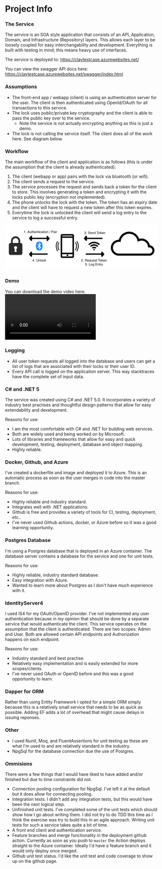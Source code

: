# Project Info

### The Service
The service is an SOA style application that consists of an API, Application, Domain, and Infrastructure (Repository) layers. This allows each layer to be loosely coupled for easy interchangability and development. Everything is built with testing in mind; this means heavy use of interfaces.

The service is deployed to: https://claytestcase.azurewebsites.net/ 

You can view the swagger API docs here: https://claytestcase.azurewebsites.net/swagger/index.html

### Assumptions
- The front-end app / webapp (client) is using an authentication server for the user. The client is then authenticated using OpenId/OAuth for all transactions to this service.
- The lock uses public/private key cryptography and the client is able to pass the public key over to the service.
    - Note the service is not actually encrypting anything as this is just a demo.
- The lock is not calling the service itself. The client does all of the work here. See diagram below.

### Workflow
The main workflow of the client and application is as follows (this is under the assumption that the client is already authenticated):
1. The client (webapp or app) pairs with the lock via bluetooth (or wifi).
2. The client sends a request to the service.
3. The service processes the request and sends back a token for the client to store. This involves generating a token and encrypting it with the locks public key (encryption not implemented).
4. The phone unlocks the lock with the token. The token has an expiry date and the client will have to request a new token after this token expires.
5. Everytime the lock is unlocked the client will send a log entry to the service to log a successful entry.

![Workflow](Assets/Diagram1.png)

### Demo
You can download the demo video here.
![Demo](Assets/API-Demo.mp4)

### Logging
- All user token requests all logged into the database and users can get a list of logs that are associated with their locks or their user ID.
- Every API call is logged on the application server. This way stacktraces have the complete set of input data.

### C# and .NET 5
The service was created using C# and .NET 5.0. It incorporates a variety of industry best practises and thoughtful design patterns that allow for easy extendability and development.

Reasons for use:
- I am the most comfortable with C# and .NET for building web services.
- Both are widely used and being worked on by Microsoft.
- Lots of libraries and frameworks that allow for easy and quick development, testing, deployment, database and object mapping.
- Highly reliable.

### Docker, Github, and Azure
I've created a dockerfile and image and deployed it to Azure. This is an automatic process as soon as the user merges in code into the master branch.

Reasons for use:
- Highly reliable and industry standard.
- Integrates well with .NET applications.
- Github is free and provides a variety of tools for CI, testing, deployment, etc..
- I've never used Github actions, docker, or Azure before so it was a good learning opportunity.

### Postgres Database
I'm using a Postgres database that is deployed in an Azure container. The database server contains a database for the service and one for unit tests.

Reasons for use:
- Highly reliable, industry standard database.
- Easy integration with Azure.
- Wanted to learn more about Postgres as I don't have much experience with it.

### IdentityServer4
I used IS4 for my OAuth/OpenID provider. I've not implemented any user authentication because in my opinion that should be done by a separate service that would authenticate the client. This service operates on the assumption that the client is authenticated. There are two scopes: Admin and User. Both are allowed certain API endpoints and Authorization happens on each endpoint.

Reasons for use:
- Industry standard and best practise.
- Relatively easy implementation and is easily extended for more scopes/clients.
- I've never used OAuth or OpenID before and this was a good opportunity to learn.

### Dapper for ORM
Rather than using Entity Framework I opted for a simple ORM simply because this is a relatively small service that needs to be as quick as possible. Adding EF adds a lot of overhead that might cause delays in issuing reponses.

### Other
- I used Nunit, Moq, and FluentAssertions for unit testing as these are what I'm used to and are relatively standard in the industry.
- NpgSql for the database connection due the use of Postgres.

### Ommisions
There were a few things that I would have liked to have added and/or finished but due to time constraints did not.
- Connection pooling configuration for NpgSql. I've left it at the default but it does allow for connecting pooling.
- Integration tests. I didn't add any integration tests, but this would have been the next logical step.
- Unfinished unit tests. I've completed some of the unit tests which should show how I go about writing them. I did not try to do TDD this time as I think the exercise was try to build this in an agile approach. Writing unit tests for such a service takes quite a bit of time.
- A front end client and authentication service.
- Feature branches and merge functionality in the deployment github action. Currently as soon as you push to `master` the Action deploys straight to the Azure container. Ideally I'd have a feature branch and it would only deploy once merged.
- Github unit test status. I'd like the unit test and code coverage to show up on the github page.
